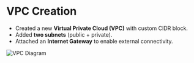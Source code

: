 # VPC Creation

- Created a new **Virtual Private Cloud (VPC)** with custom CIDR block.
- Added **two subnets** (public + private).
- Attached an **Internet Gateway** to enable external connectivity.

![VPC Diagram](../diagrams/vpc-topology.png)

